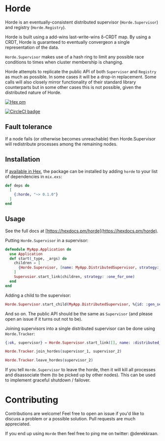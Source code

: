 # Horde

Horde is an eventually-consistent distributed supervisor (`Horde.Supervisor`) and registry (`Horde.Registry`). 

Horde is built using a add-wins last-write-wins δ-CRDT map. By using a CRDT, Horde is guaranteed to eventually convergeon a single representation of the data.

`Horde.Supervisor` makes use of a hash ring to limit any possible race conditions to times when cluster membership is changing.

Horde attempts to replicate the public API of both `Supervisor` and `Registry` as much as possible. In some cases it will be a drop-in replacement. Some calls will also closely mirror functionality of their standard library counterparts but in some other cases this is not possible, given the distributed nature of Horde.

[![Hex pm](http://img.shields.io/hexpm/v/horde.svg?style=flat)](https://hex.pm/packages/horde)

[![CircleCI badge](https://circleci.com/gh/derekkraan/horde.png?circle-token=:circle-token)](https://circleci.com/gh/derekkraan/horde)

## Fault tolerance

If a node fails (or otherwise becomes unreachable) then Horde.Supervisor will redistribute processes among the remaining nodes.

## Installation

If [available in Hex](https://hex.pm/docs/publish), the package can be installed
by adding `horde` to your list of dependencies in `mix.exs`:

```elixir
def deps do
  [
    {:horde, "~> 0.1.0"}
  ]
end
```

## Usage

See the full docs at [https://hexdocs.pm/horde](https://hexdocs.pm/horde).

Putting `Horde.Supervisor` in a supervisor:

```elixir
defmodule MyApp.Application do
  use Application
  def start(_type, _args) do
    children = [
      {Horde.Supervisor, [name: MyApp.DistributedSupervisor, strategy: :one_for_one]}
    ]
    Supervsior.start_link(children, strategy: :one_for_one)
  end
end
```

Adding a child to the supervisor:

```elixir
Horde.Supervisor.start_child(MyApp.DistributedSupervisor, %{id: :gen_server, start: {GenServer, :start_link, []}})
```

And so on. The public API should be the same as `Supervisor` (and please open an issue if it turns out not to be).

Joining supervisors into a single distributed supervisor can be done using `Horde.Tracker`:

```elixir
{:ok, supervisor} = Horde.Supervisor.start_link([], name: :distributed_supervisor_1, strategy: :one_for_one)

Horde.Tracker.join_hordes(supervisor_1, supervisor_2)

Horde.Tracker.leave_hordes(supervisor_2)
```

If you tell `Horde.Supervisor` to leave the horde, then it will kill all processes and disassociate them (to be picked up by other nodes). This can be used to implement graceful shutdown / failover.

# Contributing

Contributions are welcome! Feel free to open an issue if you'd like to discuss a problem or a possible solution. Pull requests are much appreciated.

If you end up using `Horde` then feel free to ping me on twitter: @derekkraan.

